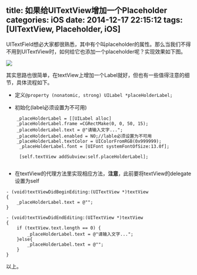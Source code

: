 title: 如果给UITextView增加一个Placeholder
categories: iOS
date: 2014-12-17 22:15:12
tags: [UITextView, Placeholder, iOS]
---

UITextField想必大家都很熟悉，其中有个叫placeholder的属性。那么当我们不得不用到UITextView时，如何给它也添加一个placeholder呢？实现效果如下图。
<!--more-->
![](http://img.blog.csdn.net/20151218110716035)

其实思路也很简单，在textView上增加一个Label就好，但也有一些值得注意的细节，具体流程如下。

- 定义`@property (nonatomic, strong) UILabel *placeHolderLabel;`

- 初始化(label必须设置为不可用)

```
	_placeHolderLabel = [[UILabel alloc] 	
	_placeHolderLabel.frame =CGRectMake(0, 0, 50, 15);
    _placeHolderLabel.text = @"请输入文字...";
    _placeHolderLabel.enabled = NO;//lable必须设置为不可用
    _placeHolderLabel.textColor = UIColorFromRGB(0x999999);
     _placeHolderLabel.font = [UIFont systemFontOfSize:13.0f];
        
	 [self.textView addSubview:self.placeHolderLabel];
        
```

- 在textView的代理方法里实现相应方法，**注意**，此前要将textView的delegate设置为self

```
- (void)textViewDidBeginEditing:(UITextView *)textView
{
    _placeHolderLabel.text = @"";
}

- (void)textViewDidEndEditing:(UITextView *)textView
{
    if (textView.text.length == 0) {
        _placeHolderLabel.text = @"请输入文字...";
    }else{
        _placeHolderLabel.text = @"";
    }
}

```
以上。

